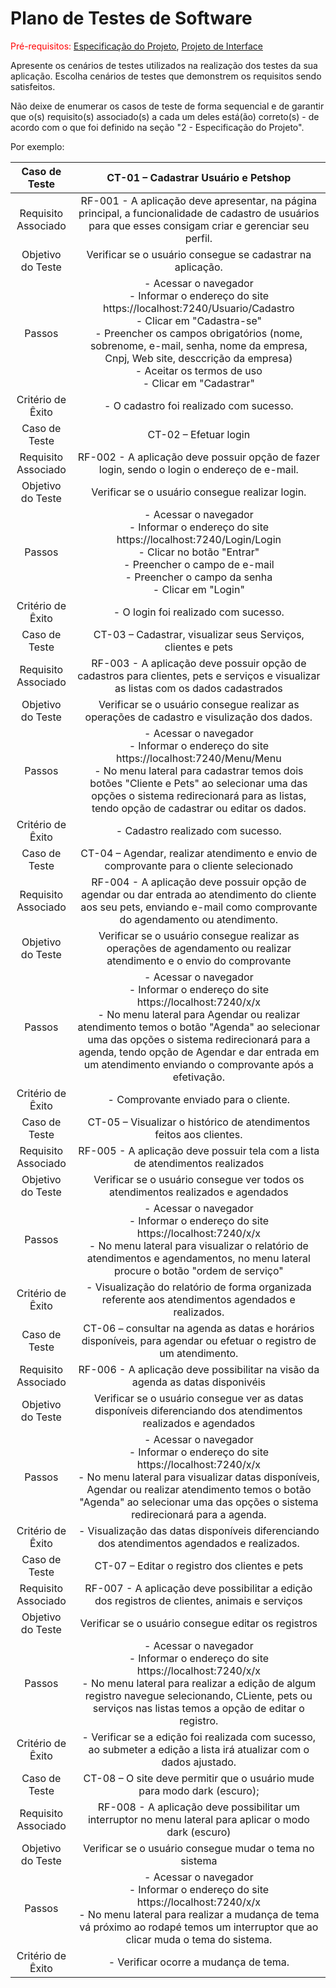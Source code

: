 # Plano de Testes de Software

<span style="color:red">Pré-requisitos: <a href="2-Especificação do Projeto.md"> Especificação do Projeto</a></span>, <a href="3-Projeto de Interface.md"> Projeto de Interface</a>

Apresente os cenários de testes utilizados na realização dos testes da sua aplicação. Escolha cenários de testes que demonstrem os requisitos sendo satisfeitos.

Não deixe de enumerar os casos de teste de forma sequencial e de garantir que o(s) requisito(s) associado(s) a cada um deles está(ão) correto(s) - de acordo com o que foi definido na seção "2 - Especificação do Projeto". 

Por exemplo:
 
| **Caso de Teste** 	|  **CT-01 – Cadastrar Usuário e Petshop** 	|
|:---:	|:---:	|
|	Requisito Associado 	| RF-001 - A aplicação deve apresentar, na página principal, a funcionalidade de cadastro de usuários para que esses consigam criar e gerenciar seu perfil. |
| Objetivo do Teste 	| Verificar se o usuário consegue se cadastrar na aplicação. |
| Passos 	| - Acessar o navegador <br> - Informar o endereço do site https://localhost:7240/Usuario/Cadastro <br> - Clicar em "Cadastra-se" <br> - Preencher os campos obrigatórios (nome, sobrenome, e-mail, senha, nome da empresa, Cnpj, Web site, desccrição da empresa) <br> - Aceitar os termos de uso <br> - Clicar em "Cadastrar" |
|Critério de Êxito | - O cadastro foi realizado com sucesso. |
| Caso de Teste 	| CT-02 – Efetuar login	|
|Requisito Associado | RF-002	- A aplicação deve possuir opção de fazer login, sendo o login o endereço de e-mail. |
| Objetivo do Teste 	| Verificar se o usuário consegue realizar login. |
| Passos 	| - Acessar o navegador <br> - Informar o endereço do site https://localhost:7240/Login/Login<br> - Clicar no botão "Entrar" <br> - Preencher o campo de e-mail <br> - Preencher o campo da senha <br> - Clicar em "Login" |
|Critério de Êxito | - O login foi realizado com sucesso. |
| Caso de Teste 	| CT-03 – Cadastrar, visualizar seus Serviços, clientes e pets 	|
|Requisito Associado | RF-003	- A aplicação deve possuir opção de cadastros para clientes, pets e serviços e visualizar as listas com os dados cadastrados|
| Objetivo do Teste 	| Verificar se o usuário consegue realizar as operações de cadastro e visulização dos dados. |
| Passos 	| - Acessar o navegador <br> - Informar o endereço do site https://localhost:7240/Menu/Menu<br> - No menu lateral para cadastrar temos dois botões "Cliente e Pets" ao selecionar uma das opções o sistema redirecionará para as listas, tendo opção de cadastrar ou editar os dados.|
|Critério de Êxito | - Cadastro realizado com sucesso. |
| Caso de Teste 	| CT-04 – Agendar, realizar atendimento e envio de comprovante para o cliente selecionado  |
|Requisito Associado | RF-004	- A aplicação deve possuir opção de agendar ou dar entrada ao atendimento do cliente aos seu pets, enviando e-mail como comprovante do agendamento ou atendimento.|
| Objetivo do Teste 	| Verificar se o usuário consegue realizar as operações de agendamento ou realizar atendimento e o envio do comprovante |
| Passos 	| - Acessar o navegador <br> - Informar o endereço do site https://localhost:7240/x/x<br> - No menu lateral para Agendar ou realizar atendimento temos o botão "Agenda" ao selecionar uma das opções o sistema redirecionará para a agenda, tendo opção de Agendar e dar entrada em um atendimento enviando o comprovante após a efetivação.|
|Critério de Êxito | - Comprovante enviado para o cliente. |
| Caso de Teste 	| CT-05 – Visualizar o histórico de atendimentos feitos aos clientes.  |
|Requisito Associado | RF-005	- A aplicação deve possuir tela com a lista de atendimentos realizados |
| Objetivo do Teste 	| Verificar se o usuário consegue ver todos os atendimentos realizados e agendados |
| Passos 	| - Acessar o navegador <br> - Informar o endereço do site https://localhost:7240/x/x<br> - No menu lateral para visualizar o relatório de atendimentos e agendamentos, no menu lateral procure o botão "ordem de serviço"|
|Critério de Êxito | - Visualização do relatório de forma organizada referente aos atendimentos agendados e realizados. |
| Caso de Teste 	| CT-06 – consultar na agenda as datas e horários disponíveis, para agendar ou efetuar o registro de um atendimento.  |
|Requisito Associado | RF-006	- A aplicação deve possibilitar na visão da agenda as datas disponivéis |
| Objetivo do Teste 	| Verificar se o usuário consegue ver as datas disponíveis diferenciando dos atendimentos realizados e agendados |
| Passos 	| - Acessar o navegador <br> - Informar o endereço do site https://localhost:7240/x/x<br> - No menu lateral para visualizar datas disponíveis, Agendar ou realizar atendimento temos o botão "Agenda" ao selecionar uma das opções o sistema redirecionará para a agenda. |
|Critério de Êxito | - Visualização das datas disponíveis diferenciando dos atendimentos agendados e realizados. |
| Caso de Teste 	| CT-07 – Editar o registro dos clientes e pets  |
|Requisito Associado | RF-007	- A aplicação deve possibilitar a edição dos registros de clientes, animais e serviços |
| Objetivo do Teste 	| Verificar se o usuário consegue editar os registros |
| Passos 	| - Acessar o navegador <br> - Informar o endereço do site https://localhost:7240/x/x<br> - No menu lateral para realizar a edição de algum registro navegue selecionando, CLiente, pets ou serviços nas listas temos a opção de editar o registro. |
|Critério de Êxito | - Verificar se a edição foi realizada com sucesso, ao submeter a edição a lista irá atualizar com o dados ajustado. |
| Caso de Teste 	| CT-08 – O site deve permitir que o usuário mude para modo dark (escuro);  |
|Requisito Associado | RF-008	- A aplicação deve possibilitar um interruptor no menu lateral para aplicar o modo dark (escuro) |
| Objetivo do Teste 	| Verificar se o usuário consegue mudar o tema no sistema |
| Passos 	| - Acessar o navegador <br> - Informar o endereço do site https://localhost:7240/x/x<br> - No menu lateral para realizar a mudança de tema vá próximo ao rodapé temos um interruptor que ao clicar muda o tema do sistema. |
|Critério de Êxito | - Verificar ocorre a mudança de tema. |






